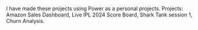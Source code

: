 I have made these projects using Power as a personal projects. 
Projects: 
Amazon Sales Dashboard,
Live IPL 2024 Score Board,
Shark Tank session 1, 
Churn Analysis. 
